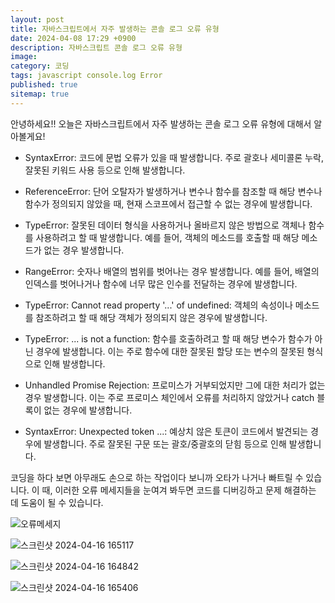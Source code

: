```yaml
---
layout: post
title: 자바스크립트에서 자주 발생하는 콘솔 로그 오류 유형
date: 2024-04-08 17:29 +0900
description: 자바스크립트 콘솔 로그 오류 유형
image: 
category: 코딩
tags: javascript console.log Error
published: true
sitemap: true
---
```


안녕하세요!! 오늘은
자바스크립트에서 자주 발생하는 콘솔 로그 오류 유형에 대해서 알아볼게요!

- SyntaxError: 코드에 문법 오류가 있을 때 발생합니다. 주로 괄호나 세미콜론 누락, 잘못된 키워드 사용 등으로 인해 발생합니다.

- ReferenceError: 단어 오탈자가 발생하거나 변수나 함수를 참조할 때 해당 변수나 함수가 정의되지 않았을 때, 현재 스코프에서 접근할 수 없는 경우에 발생합니다. 

- TypeError: 잘못된 데이터 형식을 사용하거나 올바르지 않은 방법으로 객체나 함수를 사용하려고 할 때 발생합니다. 예를 들어, 객체의 메소드를 호출할 때 해당 메소드가 없는 경우 발생합니다.

- RangeError: 숫자나 배열의 범위를 벗어나는 경우 발생합니다. 예를 들어, 배열의 인덱스를 벗어나거나 함수에 너무 많은 인수를 전달하는 경우에 발생합니다.

- TypeError: Cannot read property '...' of undefined: 객체의 속성이나 메소드를 참조하려고 할 때 해당 객체가 정의되지 않은 경우에 발생합니다.

- TypeError: ... is not a function: 함수를 호출하려고 할 때 해당 변수가 함수가 아닌 경우에 발생합니다. 이는 주로 함수에 대한 잘못된 할당 또는 변수의 잘못된 형식으로 인해 발생합니다.

- Unhandled Promise Rejection: 프로미스가 거부되었지만 그에 대한 처리가 없는 경우 발생합니다. 이는 주로 프로미스 체인에서 오류를 처리하지 않았거나 catch 블록이 없는 경우에 발생합니다.

- SyntaxError: Unexpected token ...: 예상치 않은 토큰이 코드에서 발견되는 경우에 발생합니다. 주로 잘못된 구문 또는 괄호/중괄호의 닫힘 등으로 인해 발생합니다.

코딩을 하다 보면 아무래도 손으로 하는 작업이다 보니까 오타가 나거나 빠트릴 수 있습니다. 이 때, 이러한 오류 메세지들을 눈여겨 봐두면 코드를 디버깅하고 문제 해결하는 데 도움이 될 수 있습니다.

![오류메세지](https://github.com/webweaver420/webweaver420.github.io/assets/166381564/146cc134-7d9a-407e-a8ff-bf246e53b1ec)

![스크린샷 2024-04-16 165117](https://github.com/webweaver420/webweaver420.github.io/assets/166381564/77afe29a-90b8-4ec6-bb25-dcb7df68871d)

![스크린샷 2024-04-16 164842](https://github.com/webweaver420/webweaver420.github.io/assets/166381564/d88e031e-9d46-462b-b221-1cd5b879d206)

![스크린샷 2024-04-16 165406](https://github.com/webweaver420/webweaver420.github.io/assets/166381564/38b7a2e5-b02d-4137-b8b8-376b2a4ea827)






